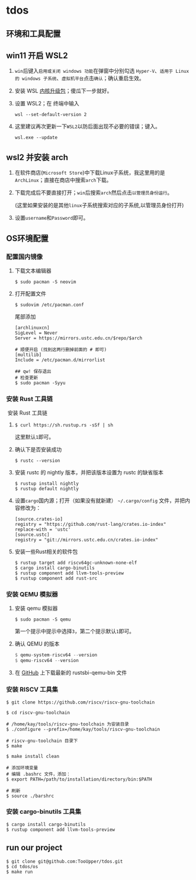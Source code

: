 # tdos

## 环境和工具配置
## win11 开启 WSL2

1. `win`后键入`启用或关闭 windows 功能`在弹窗中分别勾选
   `Hyper-V`、`适用于 Linux 的 windows 子系统`、`虚拟机平台`点击`确认`；确认重启生效。

2. 安装 WSL [内核升级包](https://wslstorestorage.blob.core.windows.net/wslblob/wsl_update_x64.msi)；傻瓜下一步就好。

3. 设置 WSL2；在 终端中输入

   ```she
   wsl --set-default-version 2
   ```

4. 这里建议再次更新一下`WSL2`以防后面出现不必要的错误；键入。

   ```she
   wsl.exe --update
   ```

   

##  wsl2 并安装 arch

1. 在软件商店(`Microsoft Store`)中下载Linux子系统，我这里用的是`ArchLinux`；直接在商店中搜索`arch`下载。

2. 下载完成后不要直接打开；`win`后搜索`arch`然后点击`以管理员身份运行`。

   (这里如果安装的是其他`linux`子系统搜索对应的子系统,以管理员身份打开)

3. 设置`username`和`Password`即可。

## OS环境配置 

### 配置国内镜像

1. 下载文本编辑器

   ```she
   $ sudo pacman -S neovim
   ```

2. 打开配置文件

   ```she
   $ sudovim /etc/pacman.conf
   ```

   尾部添加

   ```shell
   [archlinuxcn]
   SigLevel = Never
   Server = https://mirrors.ustc.edu.cn/$repo/$arch
   
   # 顺便开启 (找到这两行删掉前面的 # 即可)
   [multilib]
   Include = /etc/pacman.d/mirrorlist
   
   ## qw! 保存退出
   # 检查更新
   $ sudo pacman -Syyu
   ```

### 安装 Rust 工具链

​	安装 Rust 工具链

1. ```shell
   $ curl https://sh.rustup.rs -sSf | sh
   ```

   这里默认`1`即可。

2. 确认下是否安装成功

   ```shell
   $ rustc --version
   ```

3. 安装 rustc 的 nightly 版本，并把该版本设置为 rustc 的缺省版本

   ```shell
   $ rustup install nightly
   $ rustup default nightly
   ```

4. 设置`cargo`国内源；打开（如果没有就新建） `~/.cargo/config` 文件，并把内容修改为：

   ```shell
   [source.crates-io]
   registry = "https://github.com/rust-lang/crates.io-index"
   replace-with = 'ustc'
   [source.ustc]
   registry = "git://mirrors.ustc.edu.cn/crates.io-index"
   ```

5. 安装一些Rust相关的软件包

   ```shell
   $ rustup target add riscv64gc-unknown-none-elf
   $ cargo install cargo-binutils
   $ rustup component add llvm-tools-preview
   $ rustup component add rust-src
   ```

### 安装 QEMU 模拟器

1. 安装 qemu 模拟器

   ```shell
   $ sudo pacman -S qemu
   ```

   第一个提示中提示中选择`3`，第二个提示默认`1`即可。

2. 确认 QEMU 的版本

   ```rust
   $ qemu-system-riscv64 --version
   $ qemu-riscv64 --version
   ```

3. 在 [GitHub](https://github.com/rustsbi/rustsbi-qemu/releases/download/Unreleased/rustsbi-qemu-debug.gz) 上下载最新的 rustsbi-qemu-bin 文件

### 安装 RISCV 工具集

```shell
$ git clone https://github.com/riscv/riscv-gnu-toolchain

$ cd riscv-gnu-toolchain

# /home/kay/tools/riscv-gnu-toolchain 为安装目录
$ ./configure --prefix=/home/kay/tools/riscv-gnu-toolchain

# riscv-gnu-toolchain 目录下
$ make

$ make install clean

# 添加环境变量
# 编辑 .bashrc 文件，添加：
$ export PATH=/path/to/installation/directory/bin:$PATH

# 刷新
$ source ./barshrc
```

### 安装 cargo-binutils  工具集

```shell
$ cargo install cargo-binutils
$ rustup component add llvm-tools-preview
```
## run our project
```shell
$ git clone git@github.com:TooUpper/tdos.git
$ cd tdos/os
$ make run
```